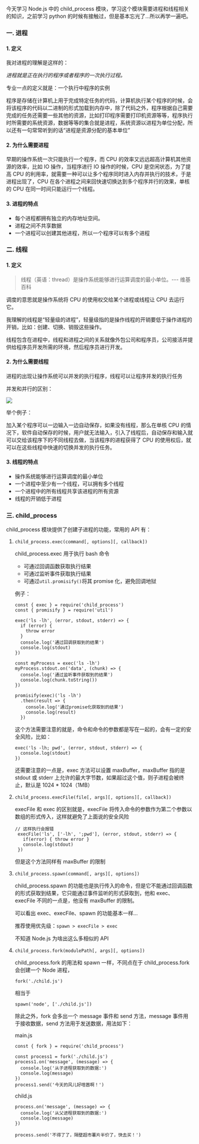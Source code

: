 今天学习 Node.js 中的 child_process 模块，学习这个模块需要进程和线程相关的知识，之前学习 python 的时候有接触过，但是基本忘光了...所以再学一遍吧。

### 一. 进程

#### 1. 定义

我对进程的理解是这样的：

_进程就是正在执行的程序或者程序的一次执行过程。_

专业一点的定义就是：一个执行中程序的实例

程序是存储在计算机上用于完成特定任务的代码，计算机执行某个程序的时候，会将该程序的代码以二进制的形式加载到内存中，除了代码之外，程序根据自己需要完成的任务还需要一些其他的资源，比如打印程序需要打印机资源等等，程序执行时所需要的系统资源，数据等等的集合就是进程，系统资源以进程为单位分配，所以还有一句常常听到的话“进程是资源分配的基本单位”

#### 2. 为什么需要进程

早期的操作系统一次只能执行一个程序，而 CPU 的效率又远远超高计算机其他资源的效率，比如 IO 操作，当程序进行 IO 操作的时候，CPU 是空闲状态，为了提高 CPU 的利用率，就需要一种可以让多个程序同时进入内存并执行的技术，于是进程出现了，CPU 在各个进程之间来回快速切换达到多个程序并行的效果，单核的 CPU 在同一时间只能运行一个线程。

#### 3. 进程的特点

- 每个进程都拥有独立的内存地址空间。
- 进程之间不共享数据
- 一个进程可以创建其他进程，所以一个程序可以有多个进程

### 二. 线程

#### 1. 定义

> 线程（英语：thread）是操作系统能够进行运算调度的最小单位。--- 维基百科

调度的意思就是操作系统将 CPU 的使用权交给某个进程或线程让 CPU 去运行它。

我理解的线程是“轻量级的进程”，轻量级指的是操作线程的开销要低于操作进程的开销，比如：创建、切换、销毁这些操作。

线程包含在进程中，线程和进程之间的关系就像外包公司和程序员，公司接活并提供给程序员开发所需的环境，然后程序员进行开发。

#### 2. 为什么需要线程

进程的出现让操作系统可以并发的执行程序，线程可以让程序并发的执行任务

并发和并行的区别：

![](/madao.github.io/database/images/articles/node/child_process/image.png)

举个例子：

加入某个程序可以一边输入一边自动保存，如果没有线程，那么在单核 CPU 的情况下，软件自动保存的时候，用户就无法输入，引入了线程后，自动保存和输入就可以交给该程序下的不同线程去做，当该程序的进程获得了 CPU 的使用权后，就可以在这些线程中快速的切换并发的执行任务。

#### 3. 线程的特点

- 操作系统能够进行运算调度的最小单位
- 一个进程中至少有一个线程，可以拥有多个线程
- 一个进程中的所有线程共享该进程的所有资源
- 线程的开销低于进程

### 三. child_process

child_process 模块提供了创建子进程的功能，常用的 API 有：

1. `child_process.exec(command[, options][, callback])`

   child_process.exec 用于执行 bash 命令

   - 可通过回调函数获取执行结果
   - 可通过监听事件获取执行结果
   - 可通过`util.promisify()`将其 promise 化，避免回调地狱

   例子：

   ```
   const { exec } = require('child_process')
   const { promisify } = require('util')

   exec('ls -lh', (error, stdout, stderr) => {
     if (error) {
       throw error
     }
     console.log('通过回调获取到的结果')
     console.log(stdout)
   })

   const myProcess = exec('ls -lh')
   myProcess.stdout.on('data', (chunk) => {
     console.log('通过监听事件获取到的结果')
     console.log(chunk.toString())
   })

   promisify(exec)('ls -lh')
     .then(result => {
       console.log('通过promise化获取到的结果')
       console.log(result)
     })
   ```

   这个方法需要注意的就是，命令和命令的参数都是写在一起的，会有一定的安全风险，比如：

   ```
   exec('ls -lh; pwd', (error, stdout, stderr) => {
     console.log(stdout)
   })
   ```

   还需要注意的一点是，exec 方法可以设置 maxBuffer，maxBuffer 指的是 stdout 或 stderr 上允许的最大字节数，如果超过这个值，则子进程会被终止，默认是 1024 \* 1024（1MB）

2. `child_process.execFile(file[, args][, options][, callback])`

   execFile 和 exec 的区别就是，execFile 将传入命令的参数作为第二个参数以数组的形式传入，这样就避免了上面说的安全风险

   ```
   // 这样执行会报错
    execFile('ls', ['-lh', ';pwd'], (error, stdout, stderr) => {
      if(error) { throw error }
      console.log(stdout)
    })
   ```

   但是这个方法同样有 maxBuffer 的限制

3. `child_process.spawn(command[, args][, options])`

   child_process.spawn 的功能也是执行传入的命令，但是它不能通过回调函数的形式获取到结果，它只能通过事件监听的形式获取到，他和 exec、execFile 不同的一点是，他没有 maxBuffer 的限制。

   可以看出 exec、execFile、spawn 的功能基本一样...

   推荐使用优先级：`spawn > execFile > exec`

   不知道 Node.js 为啥出这么多相似的 API

4. `child_process.fork(modulePath[, args][, options])`

   child_process.fork 的用法和 spawn 一样，不同点在于 child_process.fork 会创建一个 Node 进程，

   ```
   fork('./child.js')
   ```

   相当于

   ```
   spawn('node', ['./child.js'])
   ```

   除此之外，fork 会多出一个 message 事件和 send 方法，message 事件用于接收数据，send 方法用于发送数据，用法如下：

   main.js

   ```
   const { fork } = require('child_process')

   const process1 = fork('./child.js')
   process1.on('message', (message) => {
     console.log('从子进程获取到的数据:')
     console.log(message)
   })
   process1.send('今天的风儿好喧嚣啊！')
   ```

   child.js

   ```
   process.on('message', (message) => {
     console.log('从父进程获取到的数据:')
     console.log(message)
   })

   process.send('不得了了，隔壁超市薯片半价了，快去买！')
   ```
